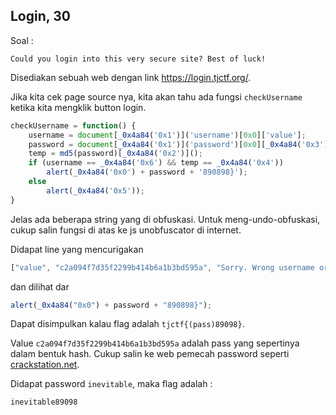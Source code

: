 ## Login, 30 ##

Soal :

`Could you login into this very secure site? Best of luck!`

Disediakan sebuah web dengan link https://login.tjctf.org/.

Jika kita cek page source nya, kita akan tahu ada fungsi `checkUsername` ketika kita mengklik button login.
```js
checkUsername = function() {
    username = document[_0x4a84('0x1')]('username')[0x0]['value'];
    password = document[_0x4a84('0x1')]('password')[0x0][_0x4a84('0x3')];
    temp = md5(password)[_0x4a84('0x2')]();
    if (username == _0x4a84('0x6') && temp == _0x4a84('0x4'))
        alert(_0x4a84('0x0') + password + '890898}');
    else
        alert(_0x4a84('0x5'));
}
```

Jelas ada beberapa string yang di obfuskasi. Untuk meng-undo-obfuskasi, cukup salin fungsi di atas ke js unobfuscator di internet.

Didapat line yang mencurigakan 
```js
["value", "c2a094f7d35f2299b414b6a1b3bd595a", "Sorry. Wrong username or password.", "admin", "tjctf{", "getElementsByName", "toString"];
```
dan dilihat dar
```js
alert(_0x4a84("0x0") + password + "890898}");
```
Dapat disimpulkan kalau flag adalah `tjctf{(pass)89098}`.

Value `c2a094f7d35f2299b414b6a1b3bd595a` adalah pass yang sepertinya dalam bentuk hash. Cukup salin ke web pemecah password seperti [crackstation.net](https://crackstation.net/).

Didapat password `inevitable`, maka flag adalah :

`inevitable89098`
